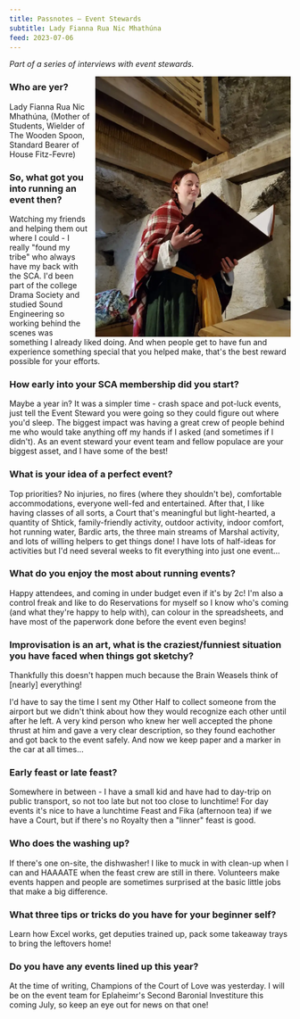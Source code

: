 ```yaml
---
title: Passnotes – Event Stewards
subtitle: Lady Fianna Rua Nic Mhathúna
feed: 2023-07-06
---
```


_Part of a series of interviews with event stewards._

<img src="/baelfyr/2023-07/fianna.jpg"
    class="figure-img rounded shadow float-end"
    style="float: right; margin-left: 10px;"
    width="350"
    alt="Portrait of Fianna">

### Who are yer?
Lady Fianna Rua Nic Mhathúna, (Mother of Students, Wielder of The Wooden Spoon, Standard Bearer of House Fitz-Fevre)

### So, what got you into running an event then?
Watching my friends and helping them out where I could - I really "found my tribe" who always have my back with the SCA. I'd been part of the college Drama Society and studied Sound Engineering so working behind the scenes was something I already liked doing. And when people get to have fun and experience something special that you helped make, that's the best reward possible for your efforts.

### How early into your SCA membership did you start?
Maybe a year in? It was a simpler time - crash space and pot-luck events, just tell the Event Steward you were going so they could figure out where you'd sleep. The biggest impact was having a great crew of people behind me who would take anything off my hands if I asked (and sometimes if I didn't). As an event steward your event team and fellow populace are your biggest asset, and I have some of the best!

### What is your idea of a perfect event?
Top priorities? No injuries, no fires (where they shouldn't be), comfortable accommodations, everyone well-fed and entertained. After that, I like having classes of all sorts, a Court that's meaningful but light-hearted, a quantity of Shtick, family-friendly activity, outdoor activity, indoor comfort, hot running water, Bardic arts, the three main streams of Marshal activity, and lots of willing helpers to get things done! I have lots of half-ideas for activities but I'd need several weeks to fit everything into just one event…

### What do you enjoy the most about running events?
Happy attendees, and coming in under budget even if it's by 2c! I'm also a control freak and like to do Reservations for myself so I know who's coming (and what they're happy to help with), can colour in the spreadsheets, and have most of the paperwork done before the event even begins!

### Improvisation is an art, what is the craziest/funniest situation you have faced when things got sketchy?
Thankfully this doesn't happen much because the Brain Weasels think of [nearly]
everything!

I'd have to say the time I sent my Other Half to collect someone from the airport but we didn't think about how they would recognize each other until after he left. A very kind person who knew her well accepted the phone thrust at him and gave a very clear description, so they found eachother and got back to the event safely. And now we keep paper and a marker in the car at all times…

### Early feast or late feast?
Somewhere in between - I have a small kid and have had to day-trip on public transport, so not too late but not too close to lunchtime! For day events it's nice to have a lunchtime Feast and Fika (afternoon tea) if we have a Court, but if there's no Royalty then a "linner" feast is good.

### Who does the washing up?
If there's one on-site, the dishwasher! I like to muck in with clean-up when I can and HAAAATE when the feast crew are still in there. Volunteers make events happen and people are sometimes surprised at the basic little jobs that make a big difference.

### What three tips or tricks do you have for your beginner self?
Learn how Excel works, get deputies trained up, pack some takeaway trays to bring the leftovers home!

### Do you have any events lined up this year?
At the time of writing, Champions of the Court of Love was yesterday. I will be on the event team for Eplaheimr's Second Baronial Investiture this coming July, so keep an eye out for news on that one!